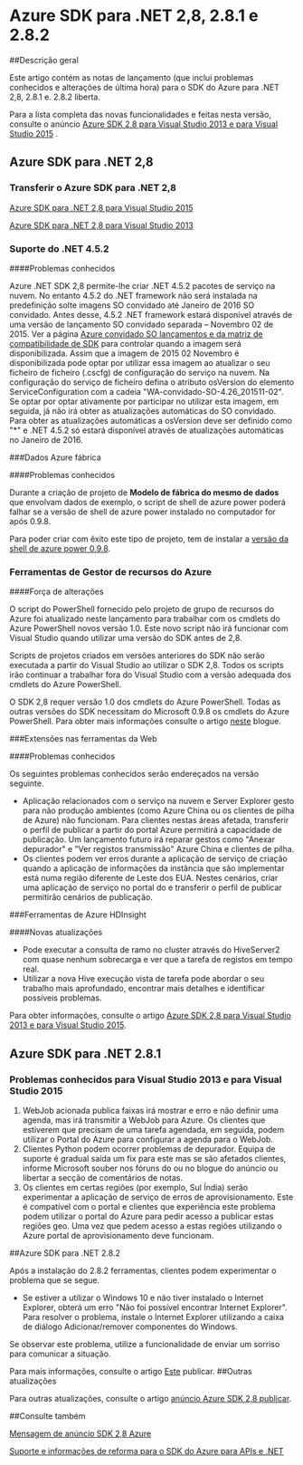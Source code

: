 
<properties 
   pageTitle="Azure SDK .NET 2,8 notas de lançamento" 
   description="Azure SDK .NET 2,8 notas de lançamento" 
   services="app-service\web" 
   documentationCenter=".net" 
   authors="Juliako" 
   manager="erikre" 
   editor=""/>

<tags
   ms.service="app-service"
   ms.devlang="multiple"
   ms.topic="article"
   ms.tgt_pltfrm="na"
   ms.workload="integration" 
   ms.date="10/17/2016"
   ms.author="juliako"/>
 
# <a name="azure-sdk-for-net-28-281-and-282"></a>Azure SDK para .NET 2,8, 2.8.1 e 2.8.2

##<a name="overview"></a>Descrição geral
 
Este artigo contém as notas de lançamento (que inclui problemas conhecidos e alterações de última hora) para o SDK do Azure para .NET 2,8, 2.8.1 e. 2.8.2 liberta. 

Para a lista completa das novas funcionalidades e feitas nesta versão, consulte o anúncio [Azure SDK 2,8 para Visual Studio 2013 e para Visual Studio 2015](https://azure.microsoft.com/blog/announcing-the-azure-sdk-2-8-for-net/) . 

##  <a name="azure-sdk-for-net-28"></a>Azure SDK para .NET 2,8

### <a name="download-azure-sdk-for-net-28"></a>Transferir o Azure SDK para .NET 2,8

[Azure SDK para .NET 2,8 para Visual Studio 2015](http://go.microsoft.com/fwlink/?LinkId=699285) 

[Azure SDK para .NET 2,8 para Visual Studio 2013](http://go.microsoft.com/fwlink/?LinkId=699287)
 
### <a name="net-452-support"></a>Suporte do .NET 4.5.2 

####<a name="known-issues"></a>Problemas conhecidos

Azure .NET SDK 2,8 permite-lhe criar .NET 4.5.2 pacotes de serviço na nuvem. No entanto 4.5.2 do .NET framework não será instalada na predefinição solte imagens SO convidado até Janeiro de 2016 SO convidado. Antes desse, 4.5.2 .NET framework estará disponível através de uma versão de lançamento SO convidado separada – Novembro 02 de 2015. Ver a página [Azure convidado SO lançamentos e da matriz de compatibilidade de SDK](../cloud-services/cloud-services-guestos-update-matrix.md) para controlar quando a imagem será disponibilizada.  Assim que a imagem de 2015 02 Novembro é disponibilizada pode optar por utilizar essa imagem ao atualizar o seu ficheiro de ficheiro (.cscfg) de configuração do serviço na nuvem. Na configuração do serviço de ficheiro defina o atributo osVersion do elemento ServiceConfiguration com a cadeia "WA-convidado-SO-4.26_201511-02". Se optar por optar ativamente por participar no utilizar esta imagem, em seguida, já não irá obter as atualizações automáticas do SO convidado. Para obter as atualizações automáticas a osVersion deve ser definido como "*" e .NET 4.5.2 só estará disponível através de atualizações automáticas no Janeiro de 2016.

###<a name="azure-data-factory"></a>Dados Azure fábrica

####<a name="known-issues"></a>Problemas conhecidos 

Durante a criação de projeto de **Modelo de fábrica do mesmo de dados** que envolvam dados de exemplo, o script de shell de azure power poderá falhar se a versão de shell de azure power instalado no computador for após 0.9.8.

Para poder criar com êxito este tipo de projeto, tem de instalar a [versão da shell de azure power 0.9.8](https://github.com/Azure/azure-powershell/releases/download/v0.9.8-September2015/azure-powershell.0.9.8.msi).


### <a name="azure-resource-manager-tools"></a>Ferramentas de Gestor de recursos do Azure 

####<a name="breaking-changes"></a>Força de alterações

O script do PowerShell fornecido pelo projeto de grupo de recursos do Azure foi atualizado neste lançamento para trabalhar com os cmdlets do Azure PowerShell novos versão 1.0.  Este novo script não irá funcionar com Visual Studio quando utilizar uma versão do SDK antes de 2,8.  

Scripts de projetos criados em versões anteriores do SDK não serão executada a partir do Visual Studio ao utilizar o SDK 2,8.  Todos os scripts irão continuar a trabalhar fora do Visual Studio com a versão adequada dos cmdlets do Azure PowerShell.  

O SDK 2,8 requer versão 1.0 dos cmdlets do Azure PowerShell.  Todas as outras versões do SDK necessitam do Microsoft 0.9.8 os cmdlets do Azure PowerShell.  Para obter mais informações consulte o artigo [neste](http://go.microsoft.com/fwlink/?LinkID=623011) blogue.

###<a name="web-tools-extensions"></a>Extensões nas ferramentas da Web

####<a name="known-issues"></a>Problemas conhecidos

Os seguintes problemas conhecidos serão endereçados na versão seguinte.

- Aplicação relacionados com o serviço na nuvem e Server Explorer gesto para não produção ambientes (como Azure China ou os clientes de pilha de Azure) não funcionam. Para clientes nestas áreas afetada, transferir o perfil de publicar a partir do portal Azure permitirá a capacidade de publicação. Um lançamento futuro irá reparar gestos como "Anexar depurador" e "Ver registos transmissão" Azure China e clientes de pilha. 
- Os clientes podem ver erros durante a aplicação de serviço de criação quando a aplicação de informações da instância que são implementar está numa região diferente de Leste dos EUA. Nestes cenários, criar uma aplicação de serviço no portal do e transferir o perfil de publicar permitirão cenários de publicação. 

###<a name="azure-hdinsight-tools"></a>Ferramentas de Azure HDInsight

####<a name="new-updates"></a>Novas atualizações

- Pode executar a consulta de ramo no cluster através do HiveServer2 com quase nenhum sobrecarga e ver que a tarefa de registos em tempo real.
- Utilizar a nova Hive execução vista de tarefa pode abordar o seu trabalho mais aprofundado, encontrar mais detalhes e identificar possíveis problemas.

Para obter informações, consulte o artigo [Azure SDK 2,8 para Visual Studio 2013 e para Visual Studio 2015](https://azure.microsoft.com/blog/announcing-the-azure-sdk-2-8-for-net/). 

## <a name="azure-sdk-for-net-281"></a>Azure SDK para .NET 2.8.1

### <a name="known-issues-for-visual-studio-2013-and-visual-studio-2015"></a>Problemas conhecidos para Visual Studio 2013 e para Visual Studio 2015
 
1. WebJob acionada publica faixas irá mostrar e erro e não definir uma agenda, mas irá transmitir a WebJob para Azure. Os clientes que estiverem que precisam de uma tarefa agendada, em seguida, podem utilizar o Portal do Azure para configurar a agenda para o WebJob. 
2. Clientes Python podem ocorrer problemas de depurador. Equipa de suporte é gradual saída um fix para este mas se são afetados clientes, informe Microsoft souber nos fóruns do ou no blogue do anúncio ou libertar a secção de comentários de notas. 
3. Os clientes em certas regiões (por exemplo, Sul Índia) serão experimentar a aplicação de serviço de erros de aprovisionamento. Este é compatível com o portal e clientes que experiência este problema podem utilizar o portal do Azure para pedir acesso a publicar estas regiões geo. Uma vez que pedem acesso a estas regiões utilizando o Azure portal de aprovisionamento deve funcionam. 

##<a name="azure-sdk-for-net-282"></a>Azure SDK para .NET 2.8.2

Após a instalação do 2.8.2 ferramentas, clientes podem experimentar o problema que se segue.         

- Se estiver a utilizar o Windows 10 e não tiver instalado o Internet Explorer, obterá um erro "Não foi possível encontrar Internet Explorer".
Para resolver o problema, instale o Internet Explorer utilizando a caixa de diálogo Adicionar/remover componentes do Windows.

Se observar este problema, utilize a funcionalidade de enviar um sorriso para comunicar a situação.

Para mais informações, consulte o artigo [Este](https://azure.microsoft.com/blog/announcing-azure-sdk-2-8-2-for-net/) publicar.
##<a name="other-updates"></a>Outras atualizações

Para outras atualizações, consulte o artigo [anúncio Azure SDK 2,8 publicar](https://azure.microsoft.com/blog/announcing-the-azure-sdk-2-8-for-net/).

##<a name="also-see"></a>Consulte também

[Mensagem de anúncio SDK 2,8 Azure](https://azure.microsoft.com/blog/announcing-the-azure-sdk-2-8-for-net/)

[Suporte e informações de reforma para o SDK do Azure para APIs e .NET](https://msdn.microsoft.com/library/azure/dn479282.aspx)

